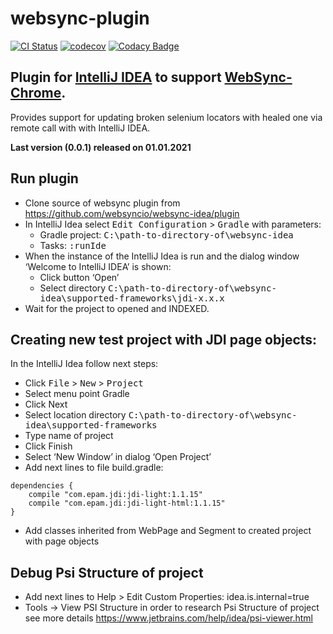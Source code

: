 websync-plugin
======================

[![CI Status](https://travis-ci.org/websyncio/websync-idea.svg?branch=master)](https://travis-ci.org/websyncio/websync-idea)
[![codecov](https://codecov.io/gh/websyncio/websync-idea/branch/master/graph/badge.svg)](https://codecov.io/gh/websyncio/websync-idea)
[![Codacy Badge](https://api.codacy.com/project/badge/Grade/86d6d10008844a7ca3e89984a309f241)](https://app.codacy.com/gh/websyncio/websync-idea?utm_source=github.com&utm_medium=referral&utm_content=websyncio/websync-idea&utm_campaign=Badge_Grade_Dashboard)


## Plugin for [IntelliJ IDEA](http://plugins.jetbrains.com/plugin/13171-locator-updater) to support [WebSync-Chrome](https://github.com/websyncio/websync-chrome). ##

Provides support for updating broken selenium locators with healed one via remote call with with IntelliJ IDEA.

**Last version (0.0.1) released on 01.01.2021**
    
## Run plugin

- Clone source of websync plugin from https://github.com/websyncio/websync-idea/plugin 
- In IntelliJ Idea select <kbd>Edit Configuration</kbd> > <kbd>Gradle</kbd> with parameters:
    - Gradle project: <kbd>C:\path-to-directory-of\websync-idea</kbd>
    - Tasks: <kbd>:runIde</kbd>
- When the instance of the IntelliJ Idea is run and the dialog window ‘Welcome to IntelliJ IDEA’ is shown:
    - Click button ‘Open’
    - Select directory <kbd>C:\path-to-directory-of\websync-idea\supported-frameworks\jdi-x.x.x</kbd>
- Wait for the project to opened and INDEXED.

## Creating new test project with JDI page objects:

In the IntelliJ Idea follow next steps: 
- Click <kbd>File</kbd> > <kbd>New</kbd> > <kbd>Project</kbd>
- Select menu point Gradle 
- Click Next 
- Select location directory <kbd>C:\path-to-directory-of\websync-idea\supported-frameworks</kbd> 
- Type name of project 
- Click Finish 
- Select ‘New Window’ in dialog ‘Open Project’ 
- Add next lines to file build.gradle: 
````
dependencies { 
    compile "com.epam.jdi:jdi-light:1.1.15" 
    compile "com.epam.jdi:jdi-light-html:1.1.15" 
} 
````
- Add classes inherited from WebPage and Segment to created project with page objects

## Debug Psi Structure of project
- Add next lines to Help > Edit Custom Properties:
idea.is.internal=true
- Tools -> View PSI Structure in order to research Psi Structure of project
see more details https://www.jetbrains.com/help/idea/psi-viewer.html

